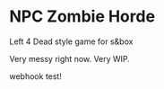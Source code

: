 # NPC Zombie Horde
 Left 4 Dead style game for s&box
 
 Very messy right now. Very WIP.

webhook test!

